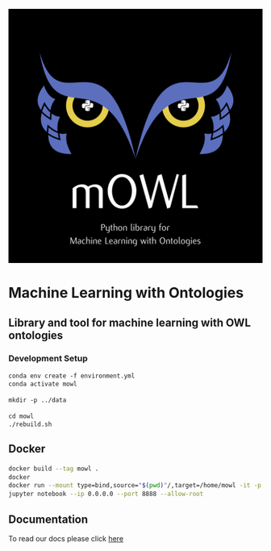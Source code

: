 <p align="center">
  <img src="docs/source/mowl_black_background_colors_2048x2048px.png" width="600"/>
</p>
  
# Machine Learning with Ontologies
## Library and tool for machine learning with OWL ontologies


### Development Setup

```
conda env create -f environment.yml
conda activate mowl

mkdir -p ../data

cd mowl
./rebuild.sh

```

## Docker

```bash
docker build --tag mowl .
docker
docker run --mount type=bind,source="$(pwd)"/,target=/home/mowl -it -p 8888:8888 --name mowl mowlconda
jupyter notebook --ip 0.0.0.0 --port 8888 --allow-root
```

## Documentation

To read our docs please click [here](https://mowl.readthedocs.io/en/latest/index.html)
